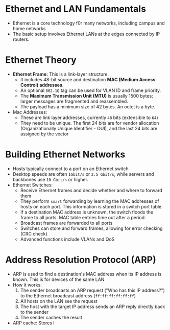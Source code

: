 # Ethernet and LAN Fundamentals
- Ethernet is a core technology f0r many networks, including campus and home networks
- The basic setup involves Ethernet LANs at the edges connected by IP routers.

# Ethernet Theory
- **Ethernet Frame:** This is a link-layer structure.
	- It includes 48-bit source and destination **MAC (Medium Access Control) addresses**.
	- An optional `802.1Q` tag can be used for VLAN ID and frame priority.
	- The **Maximum Transmission Unit (MTU)** is usually 1500 bytes; larger messages are fragmented and reassembled.
	- The payload has a minimum size of 42 bytes. An octet is a byte.
- Mac Addresses:
	- These are link layer addresses, currently `48` bits (extensible to `64`)
	- They need to be unique. The first 24 bits are for vendor allocation (Organizationally Unique Identifier - OUI), and the last 24 bits are assigned by the vector

# Building Ethernet Networks
- Hosts typically connect to a port on an Ethernet switch
- Desktop speeds are often `1Gbit/s` or `2.5 Gbit/s`, while servers and backbones use `10 Gbit/s` or higher.
- Ethernet Switches:
	- Receive Ethernet frames and decide whether and where to forward them
	- They perform `smart` forwarding by learning the MAC addresses of hosts on each port. This information is stored in a switch port table.
	- If a destination MAC address is unknown, the switch floods the frame to all ports. MAC table entries time out after a period.
	- Broadcast frames are forwarded to all ports
	- Switches can store and forward frames, allowing for error checking (CRC check)
	- Advanced functions include VLANs and QoS

# Address Resolution Protocol (ARP)
- ARP is used to find a destination's MAC address when its IP address is known. This is for devices of the same LAN
- How it works:
	1. The sender broadcasts an ARP request ("Who has this IP address?") to the Ethernet broadcast address (`ff:ff:ff:ff:ff:ff`)
	2. All hosts on the LAN see the request
	3. The host with the target IP address sends an ARP reply directly back to the sender
	4. The sender caches the result 
- ARP cache: Stores I